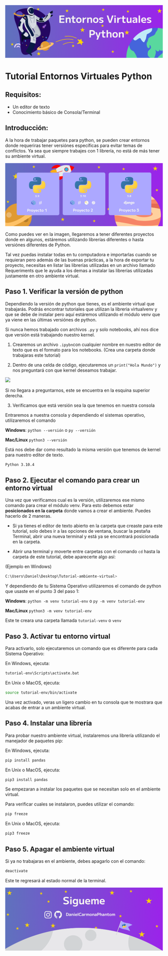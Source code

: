 <img src='src/img/Titular.png'>

# Tutorial Entornos Virtuales Python

## Requisitos:
* Un editor de texto
* Conocimiento básico de Consola/Terminal

## Introducción:

A la hora de trabajar paquetes para python, se pueden crear entornos donde requeriras tener versiónes específicas para evitar temas de conflictos. Ya sea que siempre trabajes con 1 librería, no está de más tener su ambiente virtual.

<img src='src/img/Proyectos.png'>

Como puedes ver en la imagen, llegaremos a tener diferentes proyectos donde en algunos, estáremos utilizando librerías diferentes o hasta versiónes diferentes de Python. 

Tal vez puedas instalar todas en tu computadora e importarlas cuando se requieran pero además de las buenas prácticas, a la hora de exportar tu proyecto, necesitas en listar las librerías utilizadas en un archivo llamado Requeriments que le ayuda a los demas a instalar las librerías utilizadas justamente en otro ambiente virtual.



## Paso 1. Verificar la versión de python

Dependiendo la versión de python que tienes, es el ambiente virtual que trabajarás. Podrás encontrar tutoriales que utilizan la libreria virtualvenv y que se debe de instalar pero aquí estáremos utilizando el módulo venv que ya viene en las últimas versiónes de python.

Si nunca hemos trabajado con archivos `.py` y solo notebooks, ahí nos dice que versión está trabajando nuestro kernel.

1. Crearemos un archivo `.ipybn`con cualquier nombre en nuestro editor de texto que es el formato para los notebooks. (Crea una carpeta donde trabajaras este tutorial)

2. Dentro de una celda de código, ejecutaremos un `print("Hola Mundo")` y nos preguntará con que kernel deseamos trabajar. 

<img src='src/img/versión.png'>

Si no llegara a preguntarnos, este se encuentra en la esquina superior derecha.

3. Verificamos que está versión sea la que tenemos en nuestra consola

Entraremos a nuestra consola y dependiendo el sistemas operativo, utilizaremos el comando

**Windows**: `python --versión` o `py --versión` 

**Mac/Linux** `python3 --versión`

Está nos debe dar como resultado la misma versión que tenemos de kernel para nuestro editor de texto.
```Bash
Python 3.10.4
```

## Paso 2. Ejecutar el comando para crear un entorno virtual 

Una vez que verificamos cual es la versión, utilizaremos ese mismo comando para crear el módulo venv. Para esto debemos estar **posicionados en la carpeta** donde vamos a crear el ambiente. Puedes hacerlo de 2 maneras.

* Si ya tienes el editor de texto abierto en la carpeta que creaste para este tutorial, solo debes ir a las opciones de ventana, buscar la pestaña Terminal, abrir una nueva terminal y está ya se encontrará posicionada en la carpeta.

* Abrir una terminal y moverte entre carpetas con el comando `cd` hasta la carpeta de este tutorial, debe aparecerte algo así:

(Ejemplo en Windows)
```Bash
C:\Users\Daniel\Desktop\Tutorial-ambiente-virtual>
```

Y dependiendo de tu Sistema Operativo utilizaremos el comando de python que usaste en el punto 3 del paso 1:

**Windows**: `python -m venv tutorial-env` o `py -m venv tutorial-env` 

**Mac/Linux** `python3 -m venv tutorial-env`

Este te creara una carpeta llamada `tutorial-venv` o `venv`

## Paso 3. Activar tu entorno virtual

Para activarlo, solo ejecutaremos un comando que es diferente para cada Sistema Operativo:

En Windows, ejecuta:

```Bash
tutorial-env\Scripts\activate.bat
```
En Unix o MacOS, ejecuta:

```Bash
source tutorial-env/bin/activate
```

Una vez activado, veras un ligero cambio en tu consola que te mostrara que acabas de entrar a un ambiente virtual.

## Paso 4. Instalar una librería 

Para probar nuestro ambiente virtual, instalaremos una librería utilizando el manejador de paquetes pip:

En Windows, ejecuta:

```Bash
pip install pandas
```
En Unix o MacOS, ejecuta:

```Bash
pip3 install pandas
```

Se empezaran a instalar los paquetes que se necesitan solo en el ambiente virtual.

Para verificar cuales se instalaron, puedes utilizar el comando:
```Bash
pip freeze
```
En Unix o MacOS, ejecuta:

```Bash
pip3 freeze
```

## Paso 5. Apagar el ambiente virtual

Si ya no trabajaras en el ambiente, debes apagarlo con el comando:

```Bash
deactivate
```

Este te regresará al estado normal de la terminal.

<img src='src/img/Footer.png'>